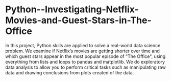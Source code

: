 # Python--Investigating-Netflix-Movies-and-Guest-Stars-in-The-Office
In this project, Python skills are applied to solve a real-world data science problem. We examine if Netflix’s movies are getting shorter over time and which guest stars appear in the most popular episode of "The Office", using everything from lists and loops to pandas and matplotlib.  We do exploratory data analysis to allow you to perform critical tasks such as manipulating raw data and drawing conclusions from plots created of the data. 

